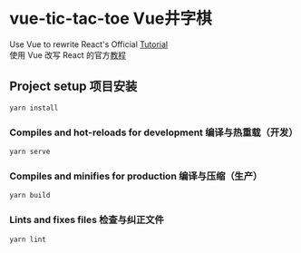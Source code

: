 # vue-tic-tac-toe Vue井字棋
Use Vue to rewrite React's Official [Tutorial][react-tutorial]  
使用 Vue 改写 React 的官方[教程][react-tutorial-zh]

## Project setup 项目安装
```
yarn install
```

### Compiles and hot-reloads for development 编译与热重载（开发）
```
yarn serve
```

### Compiles and minifies for production 编译与压缩（生产）
```
yarn build
```

### Lints and fixes files 检查与纠正文件
```
yarn lint
```


[react-tutorial]: https://reactjs.org/tutorial/tutorial.html
[react-tutorial-zh]: https://zh-hans.reactjs.org/tutorial/tutorial.html
